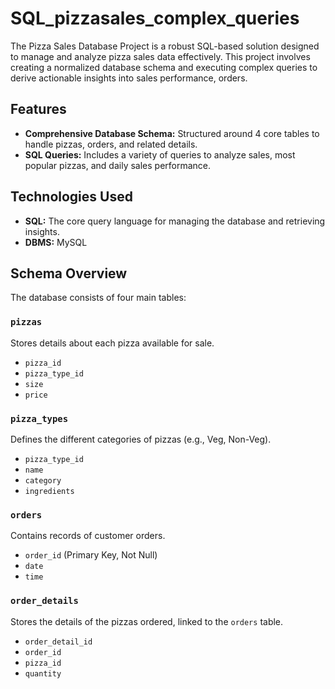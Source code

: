 # SQL_pizzasales_complex_queries
The Pizza Sales Database Project is a robust SQL-based solution designed to manage and analyze pizza sales data effectively. 
This project involves creating a normalized database schema and executing complex queries to derive actionable insights into sales performance, orders.


## Features
- **Comprehensive Database Schema:** Structured around 4 core tables to handle pizzas, orders, and related details.
- **SQL Queries:** Includes a variety of queries to analyze sales, most popular pizzas, and daily sales performance.


## Technologies Used
- **SQL:** The core query language for managing the database and retrieving insights.
- **DBMS:** MySQL

## Schema Overview
The database consists of four main tables:

### `pizzas`
Stores details about each pizza available for sale.
- `pizza_id` 
- `pizza_type_id`
- `size`
- `price`

### `pizza_types`
Defines the different categories of pizzas (e.g., Veg, Non-Veg).
- `pizza_type_id` 
- `name`
- `category`
- `ingredients`

### `orders`
Contains records of customer orders.
- `order_id` (Primary Key, Not Null)
- `date`
- `time`

### `order_details`
Stores the details of the pizzas ordered, linked to the `orders` table.
- `order_detail_id` 
- `order_id` 
- `pizza_id` 
- `quantity`
